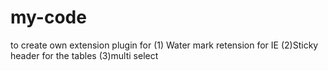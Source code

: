 # my-code
to create own extension plugin for
(1)  Water mark retension for IE
(2)Sticky header for the tables
(3)multi select
